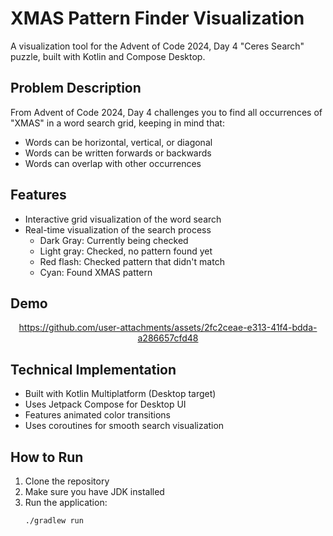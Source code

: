 # XMAS Pattern Finder Visualization
A visualization tool for the Advent of Code 2024, Day 4 "Ceres Search" puzzle, built with Kotlin and Compose Desktop.

## Problem Description
From Advent of Code 2024, Day 4 challenges you to find all occurrences of "XMAS" in a word search grid, keeping in mind that:
- Words can be horizontal, vertical, or diagonal
- Words can be written forwards or backwards
- Words can overlap with other occurrences

## Features
- Interactive grid visualization of the word search
- Real-time visualization of the search process
  - Dark Gray: Currently being checked
  - Light gray: Checked, no pattern found yet
  - Red flash: Checked pattern that didn't match
  - Cyan: Found XMAS pattern

## Demo

<div align="center">

https://github.com/user-attachments/assets/2fc2ceae-e313-41f4-bdda-a286657cfd48

</div>

## Technical Implementation
- Built with Kotlin Multiplatform (Desktop target)
- Uses Jetpack Compose for Desktop UI
- Features animated color transitions
- Uses coroutines for smooth search visualization

## How to Run
1. Clone the repository
2. Make sure you have JDK installed
3. Run the application:
   ```bash
   ./gradlew run
